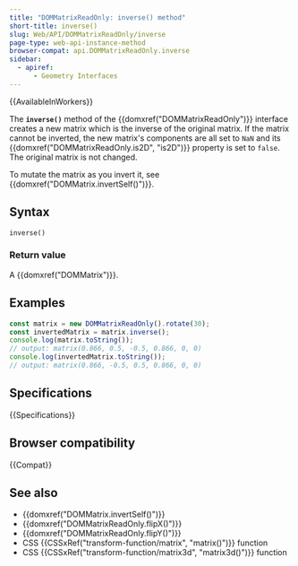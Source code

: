 ```yaml
---
title: "DOMMatrixReadOnly: inverse() method"
short-title: inverse()
slug: Web/API/DOMMatrixReadOnly/inverse
page-type: web-api-instance-method
browser-compat: api.DOMMatrixReadOnly.inverse
sidebar:
  - apiref:
      - Geometry Interfaces
---
```


{{AvailableInWorkers}}

The **`inverse()`** method of the {{domxref("DOMMatrixReadOnly")}} interface creates a new matrix which is the inverse of the original matrix. If the matrix cannot be inverted, the new matrix's components are all set to `NaN` and its {{domxref("DOMMatrixReadOnly.is2D", "is2D")}} property is set to `false`. The original matrix is not changed.

To mutate the matrix as you invert it, see {{domxref("DOMMatrix.invertSelf()")}}.

## Syntax

```js-nolint
inverse()
```

### Return value

A {{domxref("DOMMatrix")}}.

## Examples

```js
const matrix = new DOMMatrixReadOnly().rotate(30);
const invertedMatrix = matrix.inverse();
console.log(matrix.toString());
// output: matrix(0.866, 0.5, -0.5, 0.866, 0, 0)
console.log(invertedMatrix.toString());
// output: matrix(0.866, -0.5, 0.5, 0.866, 0, 0)
```

## Specifications

{{Specifications}}

## Browser compatibility

{{Compat}}

## See also

- {{domxref("DOMMatrix.invertSelf()")}}
- {{domxref("DOMMatrixReadOnly.flipX()")}}
- {{domxref("DOMMatrixReadOnly.flipY()")}}
- CSS {{CSSxRef("transform-function/matrix", "matrix()")}} function
- CSS {{CSSxRef("transform-function/matrix3d", "matrix3d()")}} function
